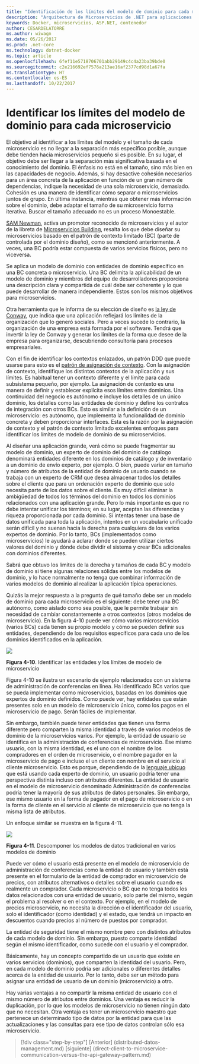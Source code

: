 ```yaml
---
title: "Identificación de los límites del modelo de dominio para cada microservicio"
description: "Arquitectura de Microservicios de .NET para aplicaciones .NET en contenedores | Identificación de los límites del modelo de dominio para cada microservicio"
keywords: Docker, microservicios, ASP.NET, contenedor
author: CESARDELATORRE
ms.author: wiwagn
ms.date: 05/26/2017
ms.prod: .net-core
ms.technology: dotnet-docker
ms.topic: article
ms.openlocfilehash: 6fef11e5718706701abb29149c4c4a23ba39bde0
ms.sourcegitcommit: c2e216692ef7576a213ae16af2377cd98d1a67fa
ms.translationtype: HT
ms.contentlocale: es-ES
ms.lasthandoff: 10/22/2017
---
```

# <a name="identify-domain-model-boundaries-for-each-microservice"></a>Identificar los límites del modelo de dominio para cada microservicio

El objetivo al identificar a los límites del modelo y el tamaño de cada microservicio es no llegar a la separación más específico posible, aunque debe tienden hacia microservicios pequeño si es posible. En su lugar, el objetivo debe ser llegar a la separación más significativa basada en el conocimiento del dominio. El énfasis no está en el tamaño, sino más bien en las capacidades de negocio. Además, si hay desactive cohesión necesarios para un área concreta de la aplicación en función de un gran número de dependencias, indique la necesidad de una sola microservicio, demasiado. Cohesión es una manera de identificar cómo separar o microservicios juntos de grupo. En última instancia, mientras que obtener más información sobre el dominio, debe adaptar el tamaño de su microservicio forma iterativa. Buscar el tamaño adecuado no es un proceso Monoestable.

[SAM Newman](http://samnewman.io/), activa un promotor reconocido de microservicios y el autor de la libreta de [Microservicios Building](http://samnewman.io/books/building_microservices/), resalta los que debe diseñar su microservicios basado en el patrón de contexto limitado (BC) (parte de controlada por el dominio diseño), como se mencionó anteriormente. A veces, una BC podría estar compuesta de varios servicios físicos, pero no viceversa.

Se aplica un modelo de dominio con entidades de dominio específico en una BC concreta o microservicio. Una BC delimita la aplicabilidad de un modelo de dominio y miembros del equipo de desarrolladores proporciona una descripción clara y compartida de cuál debe ser coherente y lo que puede desarrollar de manera independiente. Estos son los mismos objetivos para microservicios.

Otra herramienta que le informa de su elección de diseño es [la ley de Conway](https://en.wikipedia.org/wiki/Conway%27s_law), que indica que una aplicación reflejará los límites de la organización que lo generó sociales. Pero a veces sucede lo contrario, la organización de una empresa está formada por el software. Tendrá que invertir la ley de Conway y generar los límites de la forma que desee de la empresa para organizarse, descubriendo consultoría para procesos empresariales.

Con el fin de identificar los contextos enlazados, un patrón DDD que puede usarse para esto es el [patrón de asignación de contexto](https://www.infoq.com/articles/ddd-contextmapping). Con la asignación de contexto, identifique los distintos contextos de la aplicación y sus límites. Es habitual tener un contexto diferente y el límite para cada subsistema pequeño, por ejemplo. La asignación de contexto es una manera de definir y establecer explícita esos límites entre dominios. Una continuidad del negocio es autónomo e incluye los detalles de un único dominio, los detalles como las entidades de dominio y define los contratos de integración con otros BCs. Esto es similar a la definición de un microservicio: es autónomo, que implementa la funcionalidad de dominio concreta y deben proporcionar interfaces. Esta es la razón por la asignación de contexto y el patrón de contexto limitado excelentes enfoques para identificar los límites de modelo de dominio de su microservicios.

Al diseñar una aplicación grande, verá cómo se puede fragmentar su modelo de dominio, un experto de dominio del dominio de catálogo denominará entidades diferente en los dominios de catálogo y de inventario a un dominio de envío experto, por ejemplo. O bien, puede variar en tamaño y número de atributos de la entidad de dominio de usuario cuando se trabaja con un experto de CRM que desea almacenar todos los detalles sobre el cliente que para un ordenación experto de dominio que solo necesita parte de los datos sobre el cliente. Es muy difícil eliminar la ambigüedad de todos los términos del dominio en todos los dominios relacionados con una aplicación grande. Pero lo más importante es que no debe intentar unificar los términos; en su lugar, aceptan las diferencias y riqueza proporcionada por cada dominio. Si intentas tener una base de datos unificada para toda la aplicación, intentos en un vocabulario unificado serán difícil y no suenan hacia la derecha para cualquiera de los varios expertos de dominio. Por lo tanto, BCs (implementados como microservicios) le ayudará a aclarar donde se pueden utilizar ciertos valores del dominio y dónde debe dividir el sistema y crear BCs adicionales con dominios diferentes.

Sabrá que obtuvo los límites de la derecha y tamaños de cada BC y modelo de dominio si tiene algunas relaciones sólidas entre los modelos de dominio, y lo hace normalmente no tenga que combinar información de varios modelos de dominio al realizar la aplicación típica operaciones.

Quizás la mejor respuesta a la pregunta de qué tamaño debe ser un modelo de dominio para cada microservicio es el siguiente: debe tener una BC autónomo, como aislado como sea posible, que le permite trabajar sin necesidad de cambiar constantemente a otros contextos (otros modelos de microservicio). En la figura 4-10 puede ver cómo varios microservicios (varios BCs) cada tienen su propio modelo y cómo se pueden definir sus entidades, dependiendo de los requisitos específicos para cada uno de los dominios identificados en la aplicación.

![](./media/image10.png)

**Figura 4-10**. Identificar las entidades y los límites de modelo de microservicio

Figura 4-10 se ilustra un escenario de ejemplo relacionados con un sistema de administración de conferencias en línea. Ha identificado BCs varios que se pueda implementar como microservicios, basadas en los dominios que expertos de dominio definidos. Como puede ver, hay entidades que están presentes solo en un modelo de microservicio único, como los pagos en el microservicio de pago. Serán fáciles de implementar.

Sin embargo, también puede tener entidades que tienen una forma diferente pero comparten la misma identidad a través de varios modelos de dominio de la microservicios varios. Por ejemplo, la entidad de usuario se identifica en la administración de conferencias de microservicio. Ese mismo usuario, con la misma identidad, es el uno con el nombre de los compradores en el orden de microservicio, o el nombre pagador en la microservicio de pago e incluso el un cliente con nombre en el servicio al cliente microservicio. Esto es porque, dependiendo de la [lenguaje ubicuo](https://martinfowler.com/bliki/UbiquitousLanguage.html) que está usando cada experto de dominio, un usuario podría tener una perspectiva distinta incluso con atributos diferentes. La entidad de usuario en el modelo de microservicio denominado Administración de conferencias podría tener la mayoría de sus atributos de datos personales. Sin embargo, ese mismo usuario en la forma de pagador en el pago de microservicio o en la forma de cliente en el servicio al cliente de microservicio que no tenga la misma lista de atributos.

Un enfoque similar se muestra en la figura 4-11.

![](./media/image11.png)

**Figura 4-11**. Descomponer los modelos de datos tradicional en varios modelos de dominio

Puede ver cómo el usuario está presente en el modelo de microservicio de administración de conferencias como la entidad de usuario y también está presente en el formulario de la entidad de comprador en microservicio de precios, con atributos alternativos o detalles sobre el usuario cuando es realmente un comprador. Cada microservicio o BC que no tenga todos los datos relacionados con una entidad de usuario, solo parte del mismo, según el problema al resolver o en el contexto. Por ejemplo, en el modelo de precios microservicio, no necesita la dirección o el identificador del usuario, solo el identificador (como identidad) y el estado, que tendrá un impacto en descuentos cuando precios al número de puestos por comprador.

La entidad de seguridad tiene el mismo nombre pero con distintos atributos de cada modelo de dominio. Sin embargo, puesto comparte identidad según el mismo identificador, como sucede con el usuario y el comprador.

Básicamente, hay un concepto compartido de un usuario que existe en varios servicios (dominios), que comparten la identidad del usuario. Pero, en cada modelo de dominio podría ser adicionales o diferentes detalles acerca de la entidad de usuario. Por lo tanto, debe ser un método para asignar una entidad de usuario de un dominio (microservicio) a otro.

Hay varias ventajas a no compartir la misma entidad de usuario con el mismo número de atributos entre dominios. Una ventaja es reducir la duplicación, por lo que los modelos de microservicio no tienen ningún dato que no necesitan. Otra ventaja es tener un microservicio maestro que pertenece un determinado tipo de datos por la entidad para que las actualizaciones y las consultas para ese tipo de datos controlan sólo esa microservicio.


>[!div class="step-by-step"]
[Anterior] (distributed-datos-management.md) [siguiente] (direct-client-to-microservice-communication-versus-the-api-gateway-pattern.md)
